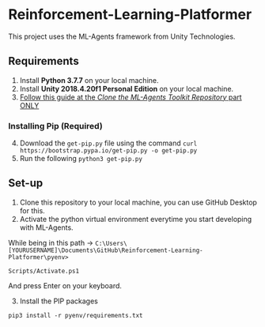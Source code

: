 # Reinforcement-Learning-Platformer

This project uses the ML-Agents framework from Unity Technologies.

## Requirements

1. Install **Python 3.7.7** on your local machine.
2. Install **Unity 2018.4.20f1 Personal Edition** on your local machine.
3. [Follow this guide at the *Clone the ML-Agents Toolkit Repository* part ONLY](https://github.com/Unity-Technologies/ml-agents/blob/0.15.0/docs/Installation.md)

### Installing Pip (Required)

4. Download the `get-pip.py` file using the command `curl https://bootstrap.pypa.io/get-pip.py -o get-pip.py`
5. Run the following `python3 get-pip.py`

## Set-up

1. Clone this repository to your local machine, you can use GitHub Desktop for this.
2. Activate the python virtual environment everytime you start developing with ML-Agents.

While being in this path -> `C:\Users\[YOURUSERNAME]\Documents\GitHub\Reinforcement-Learning-Platformer\pyenv>`

`Scripts/Activate.ps1`

And press Enter on your keyboard.

3. Install the PIP packages

`pip3 install -r pyenv/requirements.txt`
